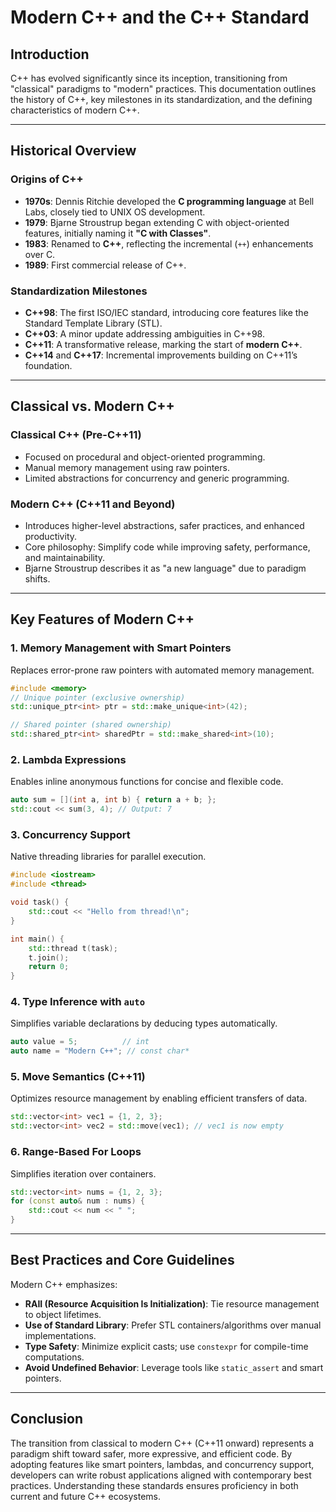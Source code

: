 # Modern C++ and the C++ Standard

## Introduction  
C++ has evolved significantly since its inception, transitioning from "classical" paradigms to "modern" practices. This documentation outlines the history of C++, key milestones in its standardization, and the defining characteristics of modern C++.  

---

## Historical Overview  

### Origins of C++  
- **1970s**: Dennis Ritchie developed the **C programming language** at Bell Labs, closely tied to UNIX OS development.  
- **1979**: Bjarne Stroustrup began extending C with object-oriented features, initially naming it **"C with Classes"**.  
- **1983**: Renamed to **C++**, reflecting the incremental (`++`) enhancements over C.  
- **1989**: First commercial release of C++.  

### Standardization Milestones  
- **C++98**: The first ISO/IEC standard, introducing core features like the Standard Template Library (STL).  
- **C++03**: A minor update addressing ambiguities in C++98.  
- **C++11**: A transformative release, marking the start of **modern C++**.  
- **C++14** and **C++17**: Incremental improvements building on C++11’s foundation.  

---

## Classical vs. Modern C++  

### Classical C++ (Pre-C++11)  
- Focused on procedural and object-oriented programming.  
- Manual memory management using raw pointers.  
- Limited abstractions for concurrency and generic programming.  

### Modern C++ (C++11 and Beyond)  
- Introduces higher-level abstractions, safer practices, and enhanced productivity.  
- Core philosophy: Simplify code while improving safety, performance, and maintainability.  
- Bjarne Stroustrup describes it as "a new language" due to paradigm shifts.  

---

## Key Features of Modern C++  

### 1. Memory Management with Smart Pointers  
Replaces error-prone raw pointers with automated memory management.  
```cpp  
#include <memory>  
// Unique pointer (exclusive ownership)  
std::unique_ptr<int> ptr = std::make_unique<int>(42);  

// Shared pointer (shared ownership)  
std::shared_ptr<int> sharedPtr = std::make_shared<int>(10);  
```  

### 2. Lambda Expressions  
Enables inline anonymous functions for concise and flexible code.  
```cpp  
auto sum = [](int a, int b) { return a + b; };  
std::cout << sum(3, 4); // Output: 7  
```  

### 3. Concurrency Support  
Native threading libraries for parallel execution.  
```cpp  
#include <iostream>  
#include <thread>  

void task() {  
    std::cout << "Hello from thread!\n";  
}  

int main() {  
    std::thread t(task);  
    t.join();  
    return 0;  
}  
```  

### 4. Type Inference with `auto`  
Simplifies variable declarations by deducing types automatically.  
```cpp  
auto value = 5;          // int  
auto name = "Modern C++"; // const char*  
```  

### 5. Move Semantics (C++11)  
Optimizes resource management by enabling efficient transfers of data.  
```cpp  
std::vector<int> vec1 = {1, 2, 3};  
std::vector<int> vec2 = std::move(vec1); // vec1 is now empty  
```  

### 6. Range-Based For Loops  
Simplifies iteration over containers.  
```cpp  
std::vector<int> nums = {1, 2, 3};  
for (const auto& num : nums) {  
    std::cout << num << " ";  
}  
```  

---

## Best Practices and Core Guidelines  
Modern C++ emphasizes:  
- **RAII (Resource Acquisition Is Initialization)**: Tie resource management to object lifetimes.  
- **Use of Standard Library**: Prefer STL containers/algorithms over manual implementations.  
- **Type Safety**: Minimize explicit casts; use `constexpr` for compile-time computations.  
- **Avoid Undefined Behavior**: Leverage tools like `static_assert` and smart pointers.  

---

## Conclusion  
The transition from classical to modern C++ (C++11 onward) represents a paradigm shift toward safer, more expressive, and efficient code. By adopting features like smart pointers, lambdas, and concurrency support, developers can write robust applications aligned with contemporary best practices. Understanding these standards ensures proficiency in both current and future C++ ecosystems.  
